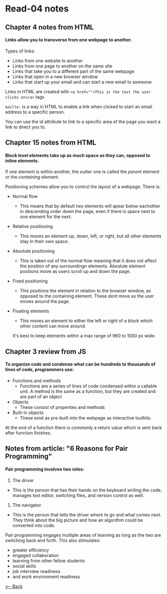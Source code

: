 # Read-04 notes

## Chapter 4 notes from HTML

#### Links allow you to transverse from one webpage to another.

Types of links:
- Links from one website to another
- Links from one page to another on the same site
- Links that take you to a different part of the same webpage
- Links that open in a new browser window
- Links that start up your email and can start a new email to someone

Links in HTML are created with `<a href="">This is the text the user clicks on</a>` tags

`mailto:` is a way in HTML to enable a link when clicked to start an email address to a specific person.

You can use the id attribute to link to a specific area of the page you want a link to direct you to.

## Chapter 15 notes from HTML

#### Block level elements take up as much space as they can, opposed to inline elements.

If one element is within another, the outter one is called the *parent* element or the *containing* element.

Positioning schemes allow you to control the layout of a webpage. There is:
- Normal flow
  - This means that by default two elements will apear below eachother in descending order down the page, even if there is space next to one element for the next.
- Relative positioning
  - This moves an element up, down, left, or right, but all other elements stay in their own space.
- Absolute positioning
  - This is taken out of the normal flow meaning that it does not affect the position of any surroundingn elements. Absolute element positions move as users scroll up and down the page.
- Fixed positioning
  - This positions the element in relation to the browser window, as opposed to the containing element. These dont move as the user moves around the page.
- Floating elements
  - This moves an element to either the left or right of a block which other content can move around.

  It's best to keep elements within a max range of 960 to 1000 px wide.

## Chapter 3 review from JS

#### To organize code and condense what can be hundreds to thousands of lines of code, programmers use:
- Functions and methods
  - Functions are a series of lines of code condensed within a callable unit. A method is the same as a function, but they are created and are part of an object
- Objects
  - These consist of properties and methods
- Built-in objects
  - These exist as pre-built into the webpage as interactive toolkits.

At the end of a function there is commonly a return value which is sent back after function finishes.

## Notes from article: "6 Reasons for Pair Programming"

#### Pair programming involves two roles:
1. The driver
  - This is the person that has their hands on the keyboard writing the code, manages text editor, switching files, and version control as well.
1. The navigator
  - This is the person that tells the driver where to go and what comes next. They think about the big picture and how an algorithm could be converted into code.

Pair programming engages multiple areas of learning as long as the two are switching back and forth. This also stimulates:
- greater efficiency
- engaged collaboration
- learning from other fellow students
- social skills
- job interview readiness
- and work environment readiness

[<-- Back](ToC.md)
